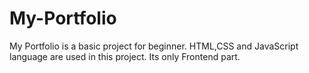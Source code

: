 # My-Portfolio
My Portfolio is a basic project for beginner. HTML,CSS and JavaScript language are used in this project. Its only Frontend part.
